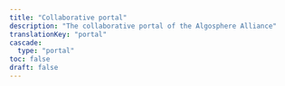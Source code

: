 ```yaml
---
title: "Collaborative portal"
description: "The collaborative portal of the Algosphere Alliance"
translationKey: "portal"
cascade:
  type: "portal"
toc: false
draft: false
---
```

